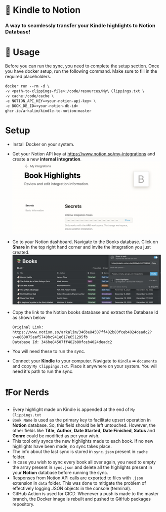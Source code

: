 # 🚀 Kindle to Notion 
### A way to seamlessly transfer your Kindle highlights to Notion Database!

# 🔁 Usage
Before you can run the sync, you need to complete the setup section. Once you have docker setup, run the following command. Make sure to fill in the required placeholders.
```
docker run --rm -d \
-v <path-to-clippings-file>:/code/resources/My\ Clippings.txt \
-v cache:/code/cache \
-e NOTION_API_KEY=<your-notion-api-key> \
-e BOOK_DB_ID=<your-notion-db-id>
ghcr.io/arkalim/kindle-to-notion:master
```

# Setup

- Install Docker on your system.

- Get your Notion API key at https://www.notion.so/my-integrations and create a new **internal integration**.
![](/resources/images/book-highlights-integration.png)
- Go to your Notion dashboard. Navigate to the Books database. Click on **Share** in the top right hand corner and invite the integration you just created.
![](/resources/images/adding-integration-to-database.png)
- Copy the link to the Notion books database and extract the Database Id as shown below
  ```
  Original Link: https://www.notion.so/arkalim/346be84507ff482b80fceb4024deadc2?v=e868075eaf5749bc941e617e651295fb
  Database Id: 346be84507ff482b80fceb4024deadc2
  ```
- You will need these to run the sync.
- Connect your **Kindle** to your computer. Navigate to ```Kindle``` ➡ ```documents``` and copy ```My Clippings.txt```. Place it anywhere on your system. You will need it's path to run the sync.

# ❗️For Nerds
- Every highlight made on Kindle is appended at the end of ```My Clippings.txt```
- ```Book Name``` is used as the primary key to facilitate upsert operation in **Notion** database. So, this field should be left untouched. However, the other fields like **Title**, **Author**, **Date Started**, **Date Finished**, **Satus** and **Genre** could be modified as per your wish.
- This tool only syncs the new highlights made to each book. If no new highlights have been made, no sync takes place. 
- The info about the last sync is stored in ```sync.json``` present in ```cache``` folder.
- In case you wish to sync every book all over again, you need to empty the array present in ```sync.json``` and delete all the highlights present in your **Notion** database before running the sync. 
- Responses from Notion API calls are exported to files with ```.json``` extension in ```data``` folder. This was done to mitigate the problem of effectively logging JSON objects in the console (terminal).
- GitHub Action is used for CICD. Whenever a push is made to the master branch, the Docker image is rebuilt and pushed to GitHub packages repository.